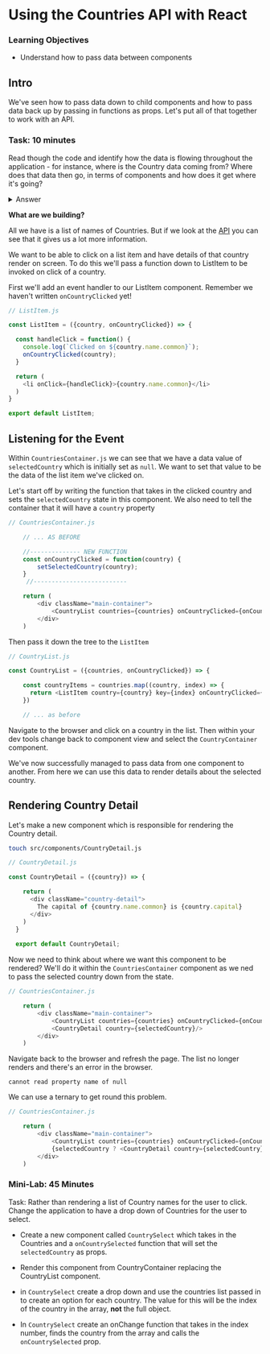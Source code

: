 # Using the Countries API with React

### Learning Objectives
- Understand how to pass data between components

##  Intro

We've seen how to pass data down to child components and how to pass data back up by passing in functions as props. Let's put all of that together to work with an API.

### Task: 10 minutes

Read though the code and identify how the data is flowing throughout the application - for instance, where is the Country data coming from? Where does that data then go, in terms of components and how does it get where it's going?

<details>
<summary>Answer</summary>

- On mount, `CountriesContainer.js` makes a `fetch` request to the REST Countries API and sets the result of that to be the `countries` data field.
- The countries data is passed down to the `CountryList` component as `props`. This is a `ul` and for each `country` in the array of `countries` that have been passed down as props a `ListItem` component is rendered.
- The `ListItem` has `props` of `country`.  This component is rendering the country's name as an `li`
</details>


**What are we building?**

All we have is a list of names of Countries. But if we look at the [API](https://restcountries.com/v3.1/all) you can see that it gives us a lot more information.

We want to be able to click on a list item and have details of that country render on screen. To do this we'll pass a function down to ListItem to be invoked on click of a country.

First we'll add an event handler to our ListItem component. Remember we haven't written `onCountryClicked` yet!

```js
// ListItem.js

const ListItem = ({country, onCountryClicked}) => {

  const handleClick = function() {
    console.log(`Clicked on ${country.name.common}`);
    onCountryClicked(country);
  }

  return (
    <li onClick={handleClick}>{country.name.common}</li>
  )
}

export default ListItem;

```

## Listening for the Event

Within `CountriesContainer.js` we can see that we have a data value of `selectedCountry` which is initially set as `null`. We want to set that value to be the data of the list item we've clicked on.

Let's start off by writing the function that takes in the clicked country and sets the `selectedCountry` state in this component. We also need to tell the container that it will have a `country` property

```js
// CountriesContainer.js

    // ... AS BEFORE

    //-------------- NEW FUNCTION
    const onCountryClicked = function(country) {
        setSelectedCountry(country);
    }
     //--------------------------

    return (
        <div className="main-container">
            <CountryList countries={countries} onCountryClicked={onCountryClicked}/>
        </div>
    )
```

Then pass it down the tree to the `ListItem`

```js
// CountryList.js

const CountryList = ({countries, onCountryClicked}) => {

    const countryItems = countries.map((country, index) => {
      return <ListItem country={country} key={index} onCountryClicked={onCountryClicked}/>
    })

    // ... as before

```

Navigate to the browser and click on a country in the list.  Then within your dev tools change back to component view and select the `CountryContainer` component. 

We've now successfully managed to pass data from one component to another. From here we can use this data to render details about the selected country.

## Rendering Country Detail

Let's make a new component which is responsible for rendering the Country detail.

```bash
touch src/components/CountryDetail.js
```

```js
// CountryDetail.js

const CountryDetail = ({country}) => {

    return (
      <div className="country-detail">
        The capital of {country.name.common} is {country.capital}
      </div>
    )
  }
  
  export default CountryDetail;
```

Now we need to think about where we want this component to be rendered? We'll do it within the `CountriesContainer` component as we ned to pass the selected country down from the state.

```js
// CountriesContainer.js

    return (
        <div className="main-container">
            <CountryList countries={countries} onCountryClicked={onCountryClicked}/>
            <CountryDetail country={selectedCountry}/> 
        </div>
    )
```

Navigate back to the browser and refresh the page. The list no longer renders and there's an error in the browser.

```
cannot read property name of null
```

We can use a ternary to get round this problem.


```js
// CountriesContainer.js

    return (
        <div className="main-container">
            <CountryList countries={countries} onCountryClicked={onCountryClicked}/> 
            {selectedCountry ? <CountryDetail country={selectedCountry}/> : null}
        </div>
    )
```

### Mini-Lab: 45 Minutes

Task: Rather than rendering a list of Country names for the user to click. Change the application to have a drop down of Countries for the user to select.

* Create a new component called `CountrySelect` which takes in the Countries and a `onCountrySelected` function that will set the `selectedCountry` as props.

* Render this component from CountryContainer replacing the CountryList component. 

* in `CountrySelect` create a drop down and use the countries list passed in to create an option for each country. The value for this will be the index of the country in the array, **not** the full object. 

* In `CountrySelect` create an onChange function that takes in the index number, finds the country from the array and calls the `onCountrySelected` prop.